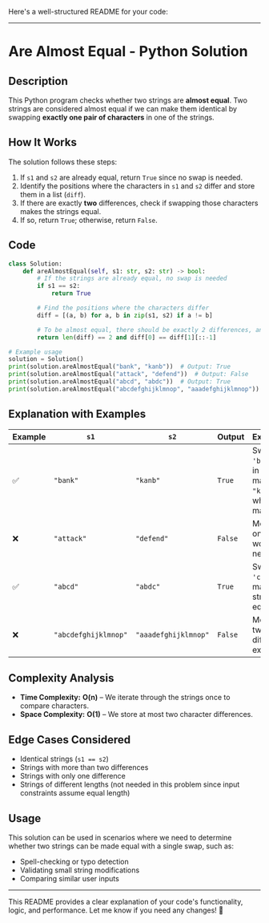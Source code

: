 Here's a well-structured README for your code:  

---

# Are Almost Equal - Python Solution  

## Description  
This Python program checks whether two strings are **almost equal**. Two strings are considered almost equal if we can make them identical by swapping **exactly one pair of characters** in one of the strings.  

## How It Works  
The solution follows these steps:  
1. If `s1` and `s2` are already equal, return `True` since no swap is needed.  
2. Identify the positions where the characters in `s1` and `s2` differ and store them in a list (`diff`).  
3. If there are exactly **two** differences, check if swapping those characters makes the strings equal.  
4. If so, return `True`; otherwise, return `False`.  

## Code  
```python
class Solution:
    def areAlmostEqual(self, s1: str, s2: str) -> bool:
        # If the strings are already equal, no swap is needed
        if s1 == s2:
            return True

        # Find the positions where the characters differ
        diff = [(a, b) for a, b in zip(s1, s2) if a != b]

        # To be almost equal, there should be exactly 2 differences, and they should be swappable
        return len(diff) == 2 and diff[0] == diff[1][::-1]

# Example usage
solution = Solution()
print(solution.areAlmostEqual("bank", "kanb"))  # Output: True
print(solution.areAlmostEqual("attack", "defend"))  # Output: False
print(solution.areAlmostEqual("abcd", "abdc"))  # Output: True
print(solution.areAlmostEqual("abcdefghijklmnop", "aaadefghijklmnop"))  # Output: False
```

## Explanation with Examples  
| Example | `s1` | `s2` | Output | Explanation |
|---------|------|------|--------|-------------|
| ✅ | `"bank"` | `"kanb"` | `True` | Swapping `'b'` and `'k'` in `"bank"` makes `"kanb"`, which matches `s2`. |
| ❌ | `"attack"` | `"defend"` | `False` | More than one swap would be needed. |
| ✅ | `"abcd"` | `"abdc"` | `True` | Swapping `'c'` and `'d'` makes the strings equal. |
| ❌ | `"abcdefghijklmnop"` | `"aaadefghijklmnop"` | `False` | More than two differences exist. |

## Complexity Analysis  
- **Time Complexity:** **O(n)** – We iterate through the strings once to compare characters.  
- **Space Complexity:** **O(1)** – We store at most two character differences.  

## Edge Cases Considered  
- Identical strings (`s1 == s2`)  
- Strings with more than two differences  
- Strings with only one difference  
- Strings of different lengths (not needed in this problem since input constraints assume equal length)  

## Usage  
This solution can be used in scenarios where we need to determine whether two strings can be made equal with a single swap, such as:  
- Spell-checking or typo detection  
- Validating small string modifications  
- Comparing similar user inputs  

---

This README provides a clear explanation of your code's functionality, logic, and performance. Let me know if you need any changes! 🚀